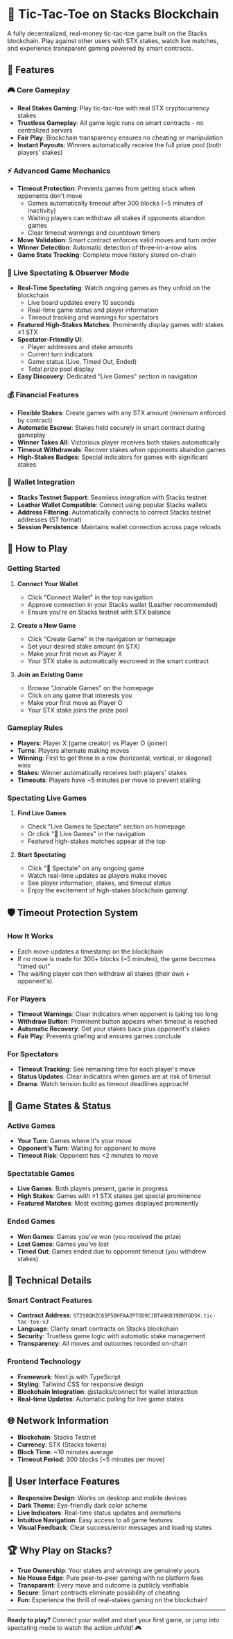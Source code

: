 # 🎲 Tic-Tac-Toe on Stacks Blockchain

A fully decentralized, real-money tic-tac-toe game built on the Stacks blockchain. Play against other users with STX stakes, watch live matches, and experience transparent gaming powered by smart contracts.

## 🌟 Features

### 🎮 Core Gameplay
- **Real Stakes Gaming**: Play tic-tac-toe with real STX cryptocurrency stakes
- **Trustless Gameplay**: All game logic runs on smart contracts - no centralized servers
- **Fair Play**: Blockchain transparency ensures no cheating or manipulation
- **Instant Payouts**: Winners automatically receive the full prize pool (both players' stakes)

### ⚡ Advanced Game Mechanics
- **Timeout Protection**: Prevents games from getting stuck when opponents don't move
  - Games automatically timeout after 300 blocks (~5 minutes of inactivity)
  - Waiting players can withdraw all stakes if opponents abandon games
  - Clear timeout warnings and countdown timers
- **Move Validation**: Smart contract enforces valid moves and turn order
- **Winner Detection**: Automatic detection of three-in-a-row wins
- **Game State Tracking**: Complete move history stored on-chain

### 👀 Live Spectating & Observer Mode
- **Real-Time Spectating**: Watch ongoing games as they unfold on the blockchain
  - Live board updates every 10 seconds
  - Real-time game status and player information
  - Timeout tracking and warnings for spectators
- **Featured High-Stakes Matches**: Prominently display games with stakes ≥1 STX
- **Spectator-Friendly UI**: 
  - Player addresses and stake amounts
  - Current turn indicators
  - Game status (Live, Timed Out, Ended)
  - Total prize pool display
- **Easy Discovery**: Dedicated "Live Games" section in navigation

### 💰 Financial Features
- **Flexible Stakes**: Create games with any STX amount (minimum enforced by contract)
- **Automatic Escrow**: Stakes held securely in smart contract during gameplay
- **Winner Takes All**: Victorious player receives both stakes automatically
- **Timeout Withdrawals**: Recover stakes when opponents abandon games
- **High-Stakes Badges**: Special indicators for games with significant stakes

### 🔗 Wallet Integration
- **Stacks Testnet Support**: Seamless integration with Stacks testnet
- **Leather Wallet Compatible**: Connect using popular Stacks wallets
- **Address Filtering**: Automatically connects to correct Stacks testnet addresses (ST format)
- **Session Persistence**: Maintains wallet connection across page reloads

## 🚀 How to Play

### Getting Started
1. **Connect Your Wallet**
   - Click "Connect Wallet" in the top navigation
   - Approve connection in your Stacks wallet (Leather recommended)
   - Ensure you're on Stacks testnet with STX balance

2. **Create a New Game**
   - Click "Create Game" in the navigation or homepage
   - Set your desired stake amount (in STX)
   - Make your first move as Player X
   - Your STX stake is automatically escrowed in the smart contract

3. **Join an Existing Game**
   - Browse "Joinable Games" on the homepage
   - Click on any game that interests you
   - Make your first move as Player O
   - Your STX stake joins the prize pool

### Gameplay Rules
- **Players**: Player X (game creator) vs Player O (joiner)
- **Turns**: Players alternate making moves
- **Winning**: First to get three in a row (horizontal, vertical, or diagonal) wins
- **Stakes**: Winner automatically receives both players' stakes
- **Timeouts**: Players have ~5 minutes per move to prevent stalling

### Spectating Live Games
1. **Find Live Games**
   - Check "Live Games to Spectate" section on homepage
   - Or click "👀 Live Games" in the navigation
   - Featured high-stakes matches appear at the top

2. **Start Spectating**
   - Click "👀 Spectate" on any ongoing game
   - Watch real-time updates as players make moves
   - See player information, stakes, and timeout status
   - Enjoy the excitement of high-stakes blockchain gaming!

## 🛡️ Timeout Protection System

### How It Works
- Each move updates a timestamp on the blockchain
- If no move is made for 300+ blocks (~5 minutes), the game becomes "timed out"
- The waiting player can then withdraw all stakes (their own + opponent's)

### For Players
- **Timeout Warnings**: Clear indicators when opponent is taking too long
- **Withdraw Button**: Prominent button appears when timeout is reached
- **Automatic Recovery**: Get your stakes back plus opponent's stakes
- **Fair Play**: Prevents griefing and ensures games conclude

### For Spectators
- **Timeout Tracking**: See remaining time for each player's move
- **Status Updates**: Clear indicators when games are at risk of timeout
- **Drama**: Watch tension build as timeout deadlines approach!

## 🎯 Game States & Status

### Active Games
- **Your Turn**: Games where it's your move
- **Opponent's Turn**: Waiting for opponent to move
- **Timeout Risk**: Opponent has <2 minutes to move

### Spectatable Games
- **Live Games**: Both players present, game in progress
- **High Stakes**: Games with ≥1 STX stakes get special prominence
- **Featured Matches**: Most exciting games displayed prominently

### Ended Games
- **Won Games**: Games you've won (you received the prize)
- **Lost Games**: Games you've lost
- **Timed Out**: Games ended due to opponent timeout (you withdrew stakes)

## 🔧 Technical Details

### Smart Contract Features
- **Contract Address**: `ST2S0QHZC65P50HFAA2P7GD9CJBT48KDJ9DNYGDSK.tic-tac-toe-v3`
- **Language**: Clarity smart contracts on Stacks blockchain
- **Security**: Trustless game logic with automatic stake management
- **Transparency**: All moves and outcomes recorded on-chain

### Frontend Technology
- **Framework**: Next.js with TypeScript
- **Styling**: Tailwind CSS for responsive design
- **Blockchain Integration**: @stacks/connect for wallet interaction
- **Real-time Updates**: Automatic polling for live game states

## 🌐 Network Information
- **Blockchain**: Stacks Testnet
- **Currency**: STX (Stacks tokens)
- **Block Time**: ~10 minutes average
- **Timeout Period**: 300 blocks (~5 minutes per move)

## 🎨 User Interface Features
- **Responsive Design**: Works on desktop and mobile devices
- **Dark Theme**: Eye-friendly dark color scheme
- **Live Indicators**: Real-time status updates and animations
- **Intuitive Navigation**: Easy access to all game features
- **Visual Feedback**: Clear success/error messages and loading states

## 🏆 Why Play on Stacks?
- **True Ownership**: Your stakes and winnings are genuinely yours
- **No House Edge**: Pure peer-to-peer gaming with no platform fees
- **Transparent**: Every move and outcome is publicly verifiable
- **Secure**: Smart contracts eliminate possibility of cheating
- **Fun**: Experience the thrill of real-stakes gaming on the blockchain!

---

**Ready to play?** Connect your wallet and start your first game, or jump into spectating mode to watch the action unfold! 🎮
